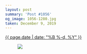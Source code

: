 ```yaml
---
layout: post
summary: 'Post #1056'
og_image: 1056-1280.jpg
taken: December 9, 2019
---
```


<div class="post">
 <time>
  <a href="/1056">
   {{ page.date | date: "%B %-d, %Y" }}
  </a>
 </time>
 <a href="/1056">
  <figure data-taken="12/9/2019">
   <img sizes="(min-width: 700px) 50vw, calc(100vw - 2rem)" src="{{ site.assets_url }}/1056-640.jpg" srcset="{{ site.assets_url }}/1056-320.jpg 320w, {{ site.assets_url }}/1056-640.jpg 640w, {{ site.assets_url }}/1056-960.jpg 960w, {{ site.assets_url }}/1056-1280.jpg 1280w"/>
  </figure>
 </a>
</div>
